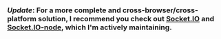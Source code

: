 ### *Update*: For a more complete and cross-browser/cross-platform solution, I recommend you check out [Socket.IO](http://github.com/LearnBoost/Socket.IO) and [Socket.IO-node](http://github.com/LearnBoost/Socket.IO-node), which I'm actively maintaining.